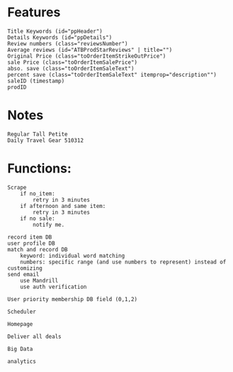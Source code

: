 # Features
    Title Keywords (id="ppHeader")
    Details Keywords (id="ppDetails")
    Review numbers (class="reviewsNumber")
    Average reviews (id="ATBProdStarReviews" | title="")
    Original Price (class="toOrderItemStrikeOutPrice")
    sale Price (class="toOrderItemSalePrice")
    abso. save (class="toOrderItemSaleText")
    percent save (class="toOrderItemSaleText" itemprop="description"")
    saleID (timestamp)
    prodID

# Notes
    Regular Tall Petite
    Daily Travel Gear 510312
    
# Functions:
	Scrape
        if no_item:
            retry in 3 minutes
        if afternoon and same item:
            retry in 3 minutes
        if no sale:
            notify me.

	record item DB
	user profile DB
	match and record DB
        keyword: individual word matching
        numbers: specific range (and use numbers to represent) instead of customizing 
	send email
        use Mandrill
        use auth verification
	
	User priority membership DB field (0,1,2)
	
	Scheduler
	
	Homepage

    Deliver all deals

    Big Data

    analytics
